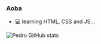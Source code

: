 ### Aoba

- 💻 learning HTML, CSS and JS...

![Pedro GitHub stats](https://github-readme-stats.vercel.app/api?username=iiPunch&show_icons=true&theme=tokyonight)
